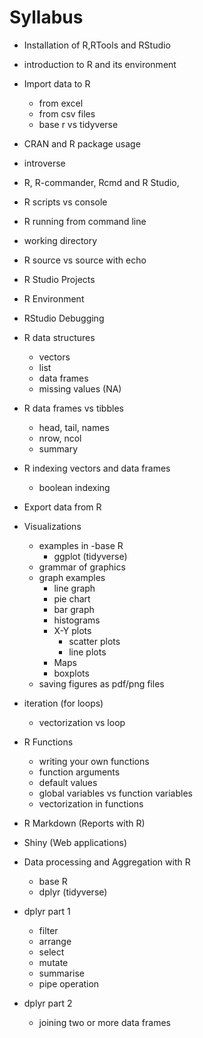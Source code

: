 # Syllabus


- Installation of R,RTools and RStudio
- introduction to R and its environment
- Import data to R
	- from excel
	- from csv files
	- base r vs tidyverse
- CRAN and R package usage
- introverse
- R, R-commander, Rcmd and R Studio, 
- R scripts vs console
- R running from command line
- working directory
- R source vs source with echo
- R Studio Projects
- R Environment
- RStudio Debugging 
- R data structures
	- vectors
	- list
	- data frames
	- missing values (NA)
- R data frames vs tibbles
	- head, tail, names
	- nrow, ncol
	- summary
- R indexing vectors and data frames
	- boolean indexing
- Export data from R
- Visualizations
	- examples in 
		-base R 
		- ggplot (tidyverse)
	- grammar of graphics
	- graph examples
		- line graph
		- pie chart
		- bar graph
		- histograms
		- X-Y plots
			- scatter plots
			- line plots
		- Maps
		- boxplots
	- saving figures as pdf/png files
- iteration (for loops)
	- vectorization vs loop
- R Functions
	- writing your own functions
	- function arguments
	- default values
	- global variables vs function variables
	- vectorization in functions
- R Markdown (Reports with R)
- Shiny (Web applications)
-  Data processing and Aggregation with R
	- base R
	- dplyr (tidyverse)

- dplyr part 1
	- filter
	- arrange
	- select
	- mutate
	- summarise
	- pipe operation

- dplyr part 2
	- joining two or more data frames



